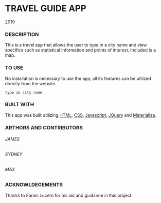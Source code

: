# TRAVEL GUIDE APP
2019

### DESCRIPTION
This is a travel app that allows the user to type in a city name and view specifics such as statistical information and points of interest. Included is a map.

### TO USE
No installation is necessary to use the app; all its features can be utilized directly from the website.
```
type in city name
```

### BUILT WITH
This app was built utilizing [HTML](https://html.com/), [CSS](https://www.w3schools.com/css/), [Javascript](https://www.javascript.com/), [JQuery](https://jquery.com/) and [Materialize](https://materializecss.com/).

### ARTHORS AND CONTRIBUTORS
###### JAMES
###### SYDNEY
###### MAX

### ACKNOWLDEGEMENTS 
Thanks to Farani Lucero for his aid and guidance in this project.

